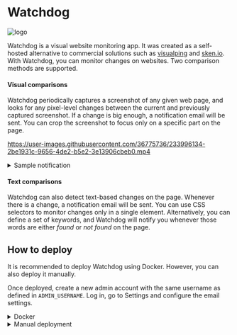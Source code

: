 # Watchdog

![logo](https://user-images.githubusercontent.com/36775736/236534653-5f6529b8-bd95-468c-a543-6ee958719530.png)

Watchdog is a visual website monitoring app. It was created as a self-hosted alternative to commercial solutions such as [visualping](https://visualping.io ) and [sken.io](sken.io). With Watchdog, you can monitor changes on websites. Two comparison methods are supported.

#### Visual comparisons

Watchdog periodically captures a screenshot of any given web page, and looks for any pixel-level changes between the current and previously captured screenshot. If a change is big enough, a notification email will be sent. You can crop the screenshot to focus only on a specific part on the page.


https://user-images.githubusercontent.com/36775736/233996134-2be1931c-9656-4de2-b5e2-3e13906cbeb0.mp4

<details>
  <summary>Sample notification</summary>
  <img width="602" alt="sample email" src="https://user-images.githubusercontent.com/36775736/234368891-a3ff676f-e48a-4768-b453-23ebacccf5fb.png">

</details>


#### Text comparisons

Watchdog can also detect text-based changes on the page. Whenever there is a change, a notification email will be sent. You can use CSS selectors to monitor changes only in a single element. Alternatively, you can define a set of keywords, and Watchdog will notify you whenever those words are either _found_ or _not found_ on the page.

## How to deploy

It is recommended to deploy Watchdog using Docker. However, you can also deploy it manually.

Once deployed, create a new admin account with the same username as defined in `ADMIN_USERNAME`. Log in, go to Settings and configure the email settings.
<details>
  <summary>Docker</summary>

## Backend

Provide your own values for `JWT_SECRET`, and `APP_URL` in `environment` in the `watchdog_api` container in `docker-compose.yml`. If needed, adjust port and network values to suit your needs.

## Frontend

Add the `REACT_APP_API_PATH` environment variable to the `watchdog_frontend` container in `docker-compose.yml`. This should be the base URL of the API, i.e. the same value as `APP_URL` in `watchdog_api` container.

Start the containers with the following command.

```shell
docker compose up -d
```

The frontend should be available at port 3000.

To stop the containers, run

```shell
docker compose down
```



</details>
<details>
  <summary>Manual deployment</summary>

### Backend

In order to run the backend server, a `.env` file must be placed in the `backend` folder. Fill in the following details.

```ini
# Database settings
MONGODB_URI="mongodb://127.0.0.1:27017/watchdog"

# JWT settings
JWT_SECRET=<Some long random string>
JWT_EXPIRES_IN=<e.g. "30d">

# Port
PORT=3001

# Base URL
APP_URL=<Base URL of the api, e.g. https.//example-api.com>

# File path
FILES_PATH="./files"

# Admin username
# Account with this name will receive admin rights
ADMIN_USERNAME="admin"
```

After this, you can start the server. If you want to run it persistently, use `forever` or `pm2`.

### Install packages needed for the server
```
cd backend
npm install
```

### PM2
```
npm install -g pm2@latest
pm2 start index.js
```
### Forever

```
npm install -g forever
forever start index.js
```

### Frontend

Install and build.

```
npm install
npm run build
```

The built site will be in `/build`.
</details>
